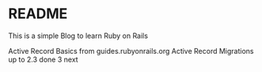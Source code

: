 # README

This is a simple Blog to learn Ruby on Rails

Active Record Basics from guides.rubyonrails.org
Active Record Migrations up to 2.3 done 3 next
